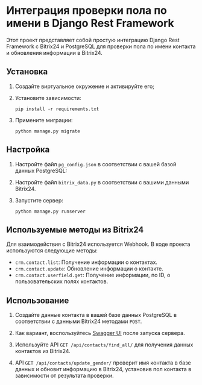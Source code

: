 # Интеграция проверки пола по имени в Django Rest Framework

Этот проект представляет собой простую интеграцию Django Rest Framework с Bitrix24 и PostgreSQL для проверки пола по
имени контакта и обновления информации в Bitrix24.

## Установка

1. Создайте виртуальное окружение и активируйте его;

2. Установите зависимости:

    ```
    pip install -r requirements.txt
    ```

3. Примените миграции:

    ```
    python manage.py migrate
    ```

## Настройка

1. Настройте файл `pg_config.json` в соответствии с вашей базой данных PostgreSQL:

2. Настройте файл `bitrix_data.py` в соответствии с вашими данными Bitrix24.

3. Запустите сервер:

    ```
    python manage.py runserver
    ```

## Используемые методы из Bitrix24

Для взаимодействия с Bitrix24 используется Webhook. В коде проекта используются следующие методы:

- `crm.contact.list`: Получение информации о контактах.
- `crm.contact.update`: Обновление информации о контакте.
- `crm.contact.userfield.get`: Получение информации, по ID, о пользовательских полях контактов.

## Использование

1. Создайте данные контакта в вашей базе данных PostgreSQL в соответствии с данными Bitrix24 методами `POST`.

2. Как вариант, воспользуйтесь [Swagger UI](http://127.0.0.1:8000/swagger/) после запуска сервера.

3. Используйте API `GET /api/contacts/find_all/` для получения данных контактов из Bitrix24.

4. API `GET /api/contacts/update_gender/` проверит имя контакта в базе данных и обновит информацию в Bitrix24, установив пол контакта в зависимости от
   результата проверки.